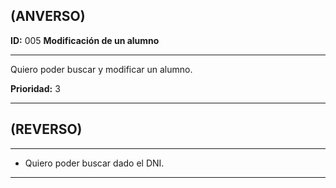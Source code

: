 ## (ANVERSO)

**ID:** 005 **Modificación de un alumno**
___

Quiero poder buscar y modificar un alumno.

**Prioridad:** 3
___


## (REVERSO)
___

* Quiero poder buscar dado el DNI.
___
